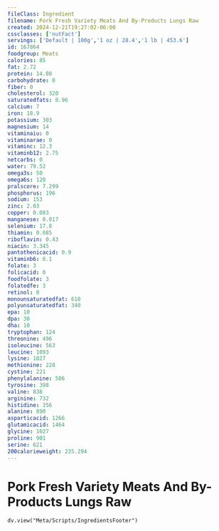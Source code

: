 ```yaml
---
fileClass: Ingredient
filename: Pork Fresh Variety Meats And By-Products Lungs Raw
created: 2024-12-21T19:27:02-06:00
cssclasses: ['nutFact']
servings: ['Default | 100g','1 oz | 28.4','1 lb | 453.6']
id: 167864
foodgroup: Meats
calories: 85
fat: 2.72
protein: 14.08
carbohydrate: 0
fiber: 0
cholesterol: 320
saturatedfats: 0.96
calcium: 7
iron: 18.9
potassium: 303
magnesium: 14
vitaminaiu: 0
vitaminarae: 0
vitaminc: 12.3
vitaminb12: 2.75
netcarbs: 0
water: 79.52
omega3s: 50
omega6s: 120
pralscore: 7.299
phosphorus: 196
sodium: 153
zinc: 2.03
copper: 0.083
manganese: 0.017
selenium: 17.8
thiamin: 0.085
riboflavin: 0.43
niacin: 3.345
pantothenicacid: 0.9
vitaminb6: 0.1
folate: 3
folicacid: 0
foodfolate: 3
folatedfe: 3
retinol: 0
monounsaturatedfat: 610
polyunsaturatedfat: 340
epa: 10
dpa: 30
dha: 10
tryptophan: 124
threonine: 496
isoleucine: 563
leucine: 1093
lysine: 1027
methionine: 228
cystine: 221
phenylalanine: 586
tyrosine: 398
valine: 838
arginine: 732
histidine: 356
alanine: 890
asparticacid: 1266
glutamicacid: 1464
glycine: 1027
proline: 901
serine: 621
200calorieweight: 235.294
---
```


# Pork Fresh Variety Meats And By-Products Lungs Raw

```dataviewjs
dv.view("Meta/Scripts/IngredientsFooter")
```